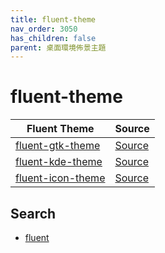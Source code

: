 ```yaml
---
title: fluent-theme
nav_order: 3050
has_children: false
parent: 桌面環境佈景主題
---
```



# fluent-theme

| Fluent Theme | Source |
| --- | --- |
| [fluent-gtk-theme](https://samwhelp.github.io/note-about-theme/read/desktop-theme/gtk-theme/fluent-gtk-theme.html) | [Source](https://github.com/vinceliuice/Fluent-gtk-theme) |
| [fluent-kde-theme](https://samwhelp.github.io/note-about-theme/read/desktop-theme/kde-theme/fluent-kde-theme.html) | [Source](https://github.com/vinceliuice/Fluent-kde) |
| [fluent-icon-theme](https://samwhelp.github.io/note-about-theme/read/desktop-theme/icon-theme/fluent-icon-theme.html) | [Source](https://github.com/vinceliuice/Fluent-icon-theme) |


## Search

* [fluent](https://github.com/vinceliuice?tab=repositories&q=fluent)
